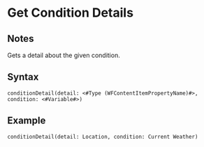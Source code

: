 # Get Condition Details

## Notes
Gets a detail about the given condition.

## Syntax

```
conditionDetail(detail: <#Type (WFContentItemPropertyName)#>, condition: <#Variable#>)
```

## Example
```
conditionDetail(detail: Location, condition: Current Weather)
```